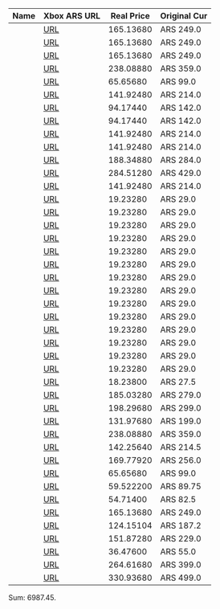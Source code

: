 | Name | Xbox ARS URL | Real Price | Original Cur |
|-|-|-|-|
|       | [URL](https://www.xbox.com/es-AR/games/store/a/bsg43bdrn81r)     | 165.13680      | ARS 249.0     |
|       | [URL](https://www.xbox.com/es-AR/games/store/a/c4z18b1hm4fz)     | 165.13680      | ARS 249.0     |
|       | [URL](https://www.xbox.com/es-AR/games/store/a/brrsmnbm1qgg)     | 165.13680      | ARS 249.0     |
|       | [URL](https://www.xbox.com/es-AR/games/store/a/9pbq9gd899zc)     | 238.08880      | ARS 359.0     |
|       | [URL](https://www.xbox.com/es-AR/games/store/a/btg951rgx7qd)     | 65.65680      | ARS 99.0     |
|       | [URL](https://www.xbox.com/es-AR/games/store/a/9pp77q60x2wq)     | 141.92480      | ARS 214.0     |
|       | [URL](https://www.xbox.com/es-AR/games/store/a/9pmn2bnx3h62)     | 94.17440      | ARS 142.0     |
|       | [URL](https://www.xbox.com/es-AR/games/store/a/9p34qj7qs363)     | 94.17440      | ARS 142.0     |
|       | [URL](https://www.xbox.com/es-AR/games/store/a/9n866wl46c4f)     | 141.92480      | ARS 214.0     |
|       | [URL](https://www.xbox.com/es-AR/games/store/a/9nmlwr5shqqr)     | 141.92480      | ARS 214.0     |
|       | [URL](https://www.xbox.com/es-AR/games/store/a/9ng6r01t7k4r)     | 188.34880      | ARS 284.0     |
|       | [URL](https://www.xbox.com/es-AR/games/store/a/9pllr2vbz1qb)     | 284.51280      | ARS 429.0     |
|       | [URL](https://www.xbox.com/es-AR/games/store/a/9p1qr22109v3)     | 141.92480      | ARS 214.0     |
|       | [URL](https://www.xbox.com/es-AR/games/store/a/9p54nj3vvqlv)     | 19.23280      | ARS 29.0     |
|       | [URL](https://www.xbox.com/es-AR/games/store/a/9npb1gvthl00)     | 19.23280      | ARS 29.0     |
|       | [URL](https://www.xbox.com/es-AR/games/store/a/9n1vkpwtqmvj)     | 19.23280      | ARS 29.0     |
|       | [URL](https://www.xbox.com/es-AR/games/store/a/9n8th728xkgj)     | 19.23280      | ARS 29.0     |
|       | [URL](https://www.xbox.com/es-AR/games/store/a/9nmkxnkrcjb5)     | 19.23280      | ARS 29.0     |
|       | [URL](https://www.xbox.com/es-AR/games/store/a/9pgzd87m5fpg)     | 19.23280      | ARS 29.0     |
|       | [URL](https://www.xbox.com/es-AR/games/store/a/9mz9b0x37mfs)     | 19.23280      | ARS 29.0     |
|       | [URL](https://www.xbox.com/es-AR/games/store/a/9n5fk4zrzs7z)     | 19.23280      | ARS 29.0     |
|       | [URL](https://www.xbox.com/es-AR/games/store/a/9pp32zscb5ns)     | 19.23280      | ARS 29.0     |
|       | [URL](https://www.xbox.com/es-AR/games/store/a/9p467nlbj1m2)     | 19.23280      | ARS 29.0     |
|       | [URL](https://www.xbox.com/es-AR/games/store/a/9p6vg4bvtgkh)     | 19.23280      | ARS 29.0     |
|       | [URL](https://www.xbox.com/es-AR/games/store/a/9ndkxjp37t0p)     | 19.23280      | ARS 29.0     |
|       | [URL](https://www.xbox.com/es-AR/games/store/a/9pfmcbv5lmmh)     | 19.23280      | ARS 29.0     |
|       | [URL](https://www.xbox.com/es-AR/games/store/a/9n676ndlcncg)     | 19.23280      | ARS 29.0     |
|       | [URL](https://www.xbox.com/es-AR/games/store/a/c1s8x55l9ss1)     | 18.23800      | ARS 27.5     |
|       | [URL](https://www.xbox.com/es-AR/games/store/a/bzb4s8fs8t5b)     | 185.03280      | ARS 279.0     |
|       | [URL](https://www.xbox.com/es-AR/games/store/a/bzs8jccjw4r6)     | 198.29680      | ARS 299.0     |
|       | [URL](https://www.xbox.com/es-AR/games/store/a/c1cj25xtkdsb)     | 131.97680      | ARS 199.0     |
|       | [URL](https://www.xbox.com/es-AR/games/store/a/9nrbh9hs807l)     | 238.08880      | ARS 359.0     |
|       | [URL](https://www.xbox.com/es-AR/games/store/a/9phmn32nzzt9)     | 142.25640      | ARS 214.5     |
|       | [URL](https://www.xbox.com/es-AR/games/store/a/9nblgjqqbhh4)     | 169.77920      | ARS 256.0     |
|       | [URL](https://www.xbox.com/es-AR/games/store/a/bpkqz245cq2h)     | 65.65680      | ARS 99.0     |
|       | [URL](https://www.xbox.com/es-AR/games/store/a/9p0478ztxlz4)     | 59.522200      | ARS 89.75     |
|       | [URL](https://www.xbox.com/es-AR/games/store/a/c30z07t9q9ct)     | 54.71400      | ARS 82.5     |
|       | [URL](https://www.xbox.com/es-AR/games/store/a/c04lg04zjp6v)     | 165.13680      | ARS 249.0     |
|       | [URL](https://www.xbox.com/es-AR/games/store/a/brz9553vppbd)     | 124.15104      | ARS 187.2     |
|       | [URL](https://www.xbox.com/es-AR/games/store/a/c11nq8c5t057)     | 151.87280      | ARS 229.0     |
|       | [URL](https://www.xbox.com/es-AR/games/store/a/bstm3283756m)     | 36.47600      | ARS 55.0     |
|       | [URL](https://www.xbox.com/es-AR/games/store/a/9n53wx4ks2zw)     | 264.61680      | ARS 399.0     |
|       | [URL](https://www.xbox.com/es-AR/games/store/a/c3553mb4p5tt)     | 330.93680      | ARS 499.0     |
Sum: 6987.45.
